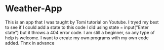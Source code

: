 # Weather-App
This is an app that I was taught by Tomi tutorial on Youtube.
I tryed my best to see if I could add a state to this code I did using state = input("Enter state") 
but it throws a 404 error code. I am still a beginner, so any type of help is welcome. I want to create my own programs with my own code added.
 Thnx in advance
